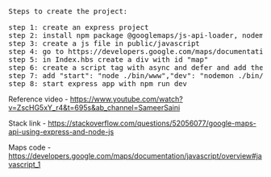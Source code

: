 <pre>
Steps to create the project:

step 1: create an express project
step 2: install npm package @googlemaps/js-api-loader, nodemon
step 3: create a js file in public/javascript
step 4: go to https://developers.google.com/maps/documentation/javascript/overview#javascript_1 and get the code on top for javascript
step 5: in Index.hbs create a div with id "map"
step 6: create a script tag with async and defer and add the src https://maps.googleapis.com/maps/api/js?key=YOUR_API_KEY&callback=initMap
step 7: add "start": "node ./bin/www","dev": "nodemon ./bin/www" in package.json
step 8: start express app with npm run dev 
</pre>




Reference video - https://www.youtube.com/watch?v=ZscHG5xY_r4&t=695s&ab_channel=SameerSaini

Stack link - https://stackoverflow.com/questions/52056077/google-maps-api-using-express-and-node-js

Maps code - https://developers.google.com/maps/documentation/javascript/overview#javascript_1